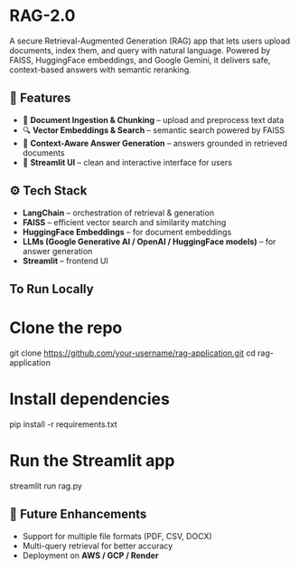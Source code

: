 # RAG-2.0
A secure Retrieval-Augmented Generation (RAG) app that lets users upload documents, index them, and query with natural language. Powered by FAISS, HuggingFace embeddings, and Google Gemini, it delivers safe, context-based answers with semantic reranking.

🚀 Features
------------
* 📄 **Document Ingestion & Chunking** – upload and preprocess text data
* 🔍 **Vector Embeddings & Search** – semantic search powered by FAISS
* 🤖 **Context-Aware Answer Generation** – answers grounded in retrieved documents
* 🎨 **Streamlit UI** – clean and interactive interface for users

⚙️ Tech Stack
-----------------
* **LangChain** – orchestration of retrieval & generation
* **FAISS** – efficient vector search and similarity matching
* **HuggingFace Embeddings** – for document embeddings
* **LLMs (Google Generative AI / OpenAI / HuggingFace models)** – for answer generation
* **Streamlit** – frontend UI

To Run Locally
----------------
# Clone the repo
git clone https://github.com/your-username/rag-application.git
cd rag-application

# Install dependencies
pip install -r requirements.txt

# Run the Streamlit app
streamlit run rag.py


🌟 Future Enhancements
-----------------------
* Support for multiple file formats (PDF, CSV, DOCX)
* Multi-query retrieval for better accuracy
* Deployment on **AWS / GCP / Render**
